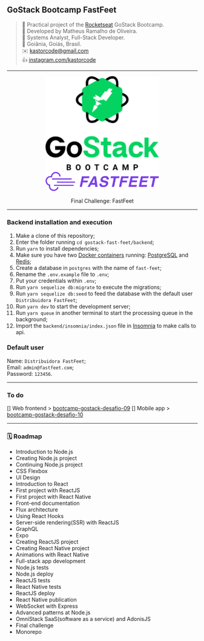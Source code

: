 ## GoStack Bootcamp FastFeet

> 🚀 Practical project of the [Rocketseat](https://rocketseat.com.br) GoStack Bootcamp.  
👷 Developed by Matheus Ramalho de Oliveira.  
🔨 Systems Analyst, Full-Stack Developer.  
🏡 Goiânia, Goiás, Brasil.  
✉️ kastorcode@gmail.com  
👍 [instagram.com/kastorcode](https://www.instagram.com/kastorcode)

---

<p align="center">
  <img src="assets/gostack.png" width="300" /> 
  <img src="assets/fastfeet.png" width="300" />
</p>

<p align="center">
    Final Challenge: FastFeet
</p>

---

### Backend installation and execution

1. Make a clone of this repository;
2. Enter the folder running `cd gostack-fast-feet/backend`;
3. Run `yarn` to install dependencies;
4. Make sure you have two [Docker containers](https://www.docker.com/resources/what-container) running: [PostgreSQL](https://hub.docker.com/_/postgres) and [Redis](https://hub.docker.com/_/redis);
5. Create a database in `postgres` with the name of `fast-feet`;
6. Rename the `.env.example` file to `.env`;
7. Put your credentials within `.env`;
8. Run `yarn sequelize db:migrate` to execute the migrations;
9. Run `yarn sequelize db:seed` to feed the database with the default user `Distribuidora FastFeet`;
10. Run `yarn dev` to start the development server;
11. Run `yarn queue` in another terminal to start the processing queue in the background;
12. Import the `backend/insomnia/index.json` file in [Insomnia](https://insomnia.rest) to make calls to api.

### Default user

Name: `Distribuidora FastFeet`;  
Email: `admin@fastfeet.com`;  
Password: `123456`.

---

### To do

[] Web frontend > [bootcamp-gostack-desafio-09](bootcamp-gostack-desafio-09)
[] Mobile app > [bootcamp-gostack-desafio-10](bootcamp-gostack-desafio-10)

---

### 🗓 ️Roadmap

- Introduction to Node.js
- Creating Node.js project
- Continuing Node.js project
- CSS Flexbox
- UI Design
- Introduction to React
- First project with ReactJS
- First project with React Native
- Front-end documentation
- Flux architecture
- Using React Hooks
- Server-side rendering(SSR) with ReactJS
- GraphQL
- Expo
- Creating ReactJS project
- Creating React Native project
- Animations with React Native
- Full-stack app development
- Node.js tests
- Node.js deploy
- ReactJS tests
- React Native tests
- ReactJS deploy
- React Native publication
- WebSocket with Express
- Advanced patterns at Node.js
- OmniStack SaaS(software as a service) and AdonisJS
- Final challenge
- Monorepo
